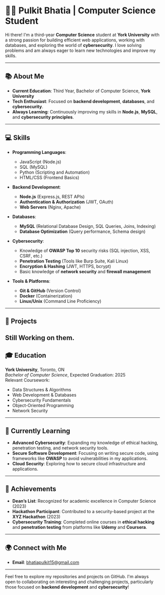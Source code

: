 # 👨‍💻 Pulkit Bhatia | Computer Science Student

Hi there! I'm a third-year **Computer Science** student at **York University** with a strong passion for building efficient web applications, working with databases, and exploring the world of **cybersecurity**. I love solving problems and am always eager to learn new technologies and improve my skills.

---

## 📚 About Me

- **Current Education**: Third Year, Bachelor of Computer Science, **York University**
- **Tech Enthusiast**: Focused on **backend development**, **databases**, and **cybersecurity**.
- **Always Learning**: Continuously improving my skills in **Node.js**, **MySQL**, and **cybersecurity principles**.

---

## 💻 Skills

- **Programming Languages**:  
  - JavaScript (Node.js)
  - SQL (MySQL)
  - Python (Scripting and Automation)
  - HTML/CSS (Frontend Basics)
  
- **Backend Development**:  
  - **Node.js** (Express.js, REST APIs)
  - **Authentication & Authorization** (JWT, OAuth)
  - **Web Servers** (Nginx, Apache)

- **Databases**:  
  - **MySQL** (Relational Database Design, SQL Queries, Joins, Indexing)
  - **Database Optimization** (Query performance, Schema design)

- **Cybersecurity**:  
  - Knowledge of **OWASP Top 10** security risks (SQL injection, XSS, CSRF, etc.)
  - **Penetration Testing** (Tools like Burp Suite, Kali Linux)
  - **Encryption & Hashing** (JWT, HTTPS, bcrypt)
  - Basic knowledge of **network security** and **firewall management**

- **Tools & Platforms**:  
  - **Git & GitHub** (Version Control)
  - **Docker** (Containerization)
  - **Linux/Unix** (Command Line Proficiency)

---

## 🚀 Projects

Still Working on them.
---

## 🎓 Education

**York University**, Toronto, ON  
*Bachelor of Computer Science*, Expected Graduation: 2025  
Relevant Coursework:  
- Data Structures & Algorithms  
- Web Development & Databases  
- Cybersecurity Fundamentals  
- Object-Oriented Programming  
- Network Security

---

## 🌱 Currently Learning

- **Advanced Cybersecurity**: Expanding my knowledge of ethical hacking, penetration testing, and network security tools.
- **Secure Software Development**: Focusing on writing secure code, using frameworks like **OWASP** to avoid vulnerabilities in my applications.
- **Cloud Security**: Exploring how to secure cloud infrastructure and applications.

---

## 🌟 Achievements

- **Dean’s List**: Recognized for academic excellence in Computer Science (2023)
- **Hackathon Participant**: Contributed to a security-based project at the **XYZ Hackathon** (2023)
- **Cybersecurity Training**: Completed online courses in **ethical hacking** and **penetration testing** from platforms like **Udemy** and **Coursera**.

---

## 🌍 Connect with Me
- **Email**: bhatiapulkit15@gmail.com

---

Feel free to explore my repositories and projects on GitHub. I'm always open to collaborating on interesting and challenging projects, particularly those focused on **backend development** and **cybersecurity**!

